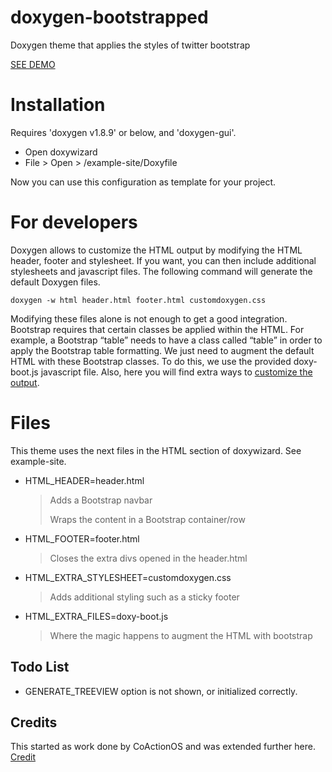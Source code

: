 doxygen-bootstrapped
=====================

Doxygen theme that applies the styles of twitter bootstrap

[SEE DEMO](https://biogearsengine.com/documentation/index.html)

# Installation

Requires 'doxygen v1.8.9' or below, and 'doxygen-gui'.

* Open doxywizard
* File > Open > /example-site/Doxyfile

Now you can use this configuration as template for your project.


# For developers
Doxygen allows to customize the HTML output by modifying the HTML header,
footer and stylesheet. If you want, you can then include additional stylesheets and javascript files. 
The following command will generate the default Doxygen files.

`doxygen -w html header.html footer.html customdoxygen.css`

Modifying these files alone is not enough to get a good integration.
Bootstrap requires that certain classes be applied within the HTML. For example,
a Bootstrap “table” needs to have a class called “table” in order to apply the Bootstrap
table formatting. We just need to augment the default HTML with these Bootstrap classes.
To do this, we use the provided doxy-boot.js javascript file. Also, here you will find extra ways to
[customize the output](http://www.stack.nl/~dimitri/doxygen/manual/customize.html). 

# Files

This theme uses the next files in the HTML section of doxywizard. See example-site.

* HTML_HEADER=header.html

    > Adds a Bootstrap navbar
    >
    > Wraps the content in a Bootstrap container/row

* HTML_FOOTER=footer.html

    > Closes the extra divs opened in the header.html

* HTML\_EXTRA_STYLESHEET=customdoxygen.css

    > Adds additional styling such as a sticky footer

* HTML\_EXTRA_FILES=doxy-boot.js

    > Where the magic happens to augment the HTML with bootstrap

## Todo List
* GENERATE_TREEVIEW option is not shown, or initialized correctly.

## Credits
This started as work done by CoActionOS and was extended further here.
[Credit](http://coactionos.com/embedded%20design%20tips/2014/01/07/Tips-Integrating-Doxygen-and-Bootstrap/)
